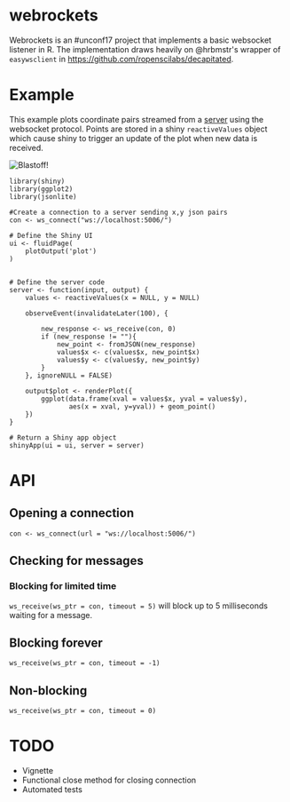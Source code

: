 # webrockets

Webrockets is an #unconf17 project that implements a basic websocket listener in R. The implementation draws heavily on @hrbmstr's wrapper of `easywsclient` in https://github.com/ropenscilabs/decapitated.

# Example
This example plots coordinate pairs streamed from a [server](https://github.com/ropenscilabs/webrockets/blob/master/test/random_coordintate_server.R) using the websocket protocol. Points are stored in a shiny `reactiveValues` object which cause shiny to trigger an update of the plot when new data is received.

![Blastoff!](https://raw.githubusercontent.com/ropenscilabs/webrockets/master/inst/media/example1.gif)

```   
library(shiny)
library(ggplot2)
library(jsonlite)

#Create a connection to a server sending x,y json pairs
con <- ws_connect("ws://localhost:5006/")

# Define the Shiny UI
ui <- fluidPage(
    plotOutput('plot')
)


# Define the server code
server <- function(input, output) {
    values <- reactiveValues(x = NULL, y = NULL)

    observeEvent(invalidateLater(100), {

        new_response <- ws_receive(con, 0)
        if (new_response != ""){
            new_point <- fromJSON(new_response)
            values$x <- c(values$x, new_point$x)
            values$y <- c(values$y, new_point$y)
        }
    }, ignoreNULL = FALSE)

    output$plot <- renderPlot({
        ggplot(data.frame(xval = values$x, yval = values$y),
               aes(x = xval, y=yval)) + geom_point()
    })
}

# Return a Shiny app object
shinyApp(ui = ui, server = server)
```

# API

## Opening a connection
`con <- ws_connect(url = "ws://localhost:5006/")`

## Checking for messages

### Blocking for limited time
`ws_receive(ws_ptr = con, timeout = 5)` will block  up to 5 milliseconds waiting for a message.

## Blocking forever
`ws_receive(ws_ptr = con, timeout = -1)` 

## Non-blocking
`ws_receive(ws_ptr = con, timeout = 0)` 



# TODO
* Vignette
* Functional close method for closing connection
* Automated tests
